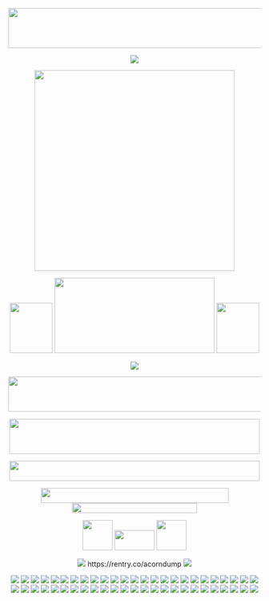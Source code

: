 <p align="center">
  <img width="650" height="80" src="https://github.com/acornious/acornfries/assets/153128752/ff191355-b3bb-4f3c-aeb5-abad5692710a">
</p>

<p align="center">
<img src="https://github.com/acornious/acornfries/assets/153128752/e7331d8b-2e5c-494c-8fd0-a323b3c4c42b">
</p>


<p align="center">
<img width="400" height="400" src="https://github.com/acornious/acornfries/assets/153128752/b781e53e-e7f0-48db-8870-45eaa1241c4f">
</p>

<p align="center">
  <img width="85" height="100" src="https://i.pinimg.com/originals/f1/0d/cc/f10dccfc82f6f3aa7388b2177729bee7.gif"> <img width="320" height="150" src="https://github.com/acornious/acornious/assets/153128752/dc2efb5b-a9fc-47f5-a713-48ed4694657b">  <img width="85" height="100" src="https://iili.io/JWCb3Zl.gif">
</p>

<p align="center">
<img src="https://github.com/acornious/acornfries/assets/153128752/e7331d8b-2e5c-494c-8fd0-a323b3c4c42b">
</p>

<p align="center">
<img width="550" height="70" src="https://github.com/acornious/acornfries/assets/153128752/19f685e5-2f22-48bd-9ba9-db6eaf5d0127">
</p>

<p align="center">
<img width="500" height="70" src="https://github.com/acornious/acornfries/assets/153128752/95b3ca47-41a3-4c00-9476-219cebf570e5">
</p>

<p align="center">
<img width="500" height="40" src="https://github.com/acornious/acornious/assets/153128752/5cb1ff8b-3668-4053-acdc-0ff87647eba3">
</p>
<p align="center">
<img width="375" height="30" src="https://github.com/acornious/acornious/assets/153128752/4e5bcdf8-5a7c-40f1-a9e5-a7f8b167f3b2"> <img width="250" height="20" src="https://github.com/acornious/acornious/assets/153128752/f57b7dea-ff69-46b2-b402-dad83c931163">
</p>

<p align="center">
<img width="60" height="60" src="https://github.com/acornious/acornious/assets/153128752/4172b253-d7c2-4c9c-9f2f-5fea0368d238"> <img width="80" height="40" src="https://github.com/acornious/acornious/assets/153128752/7a2601a7-7e6d-47a5-8dc3-3df79a880fa7"> <img width="60" height="60" src="https://github.com/acornious/acornious/assets/153128752/4172b253-d7c2-4c9c-9f2f-5fea0368d238">
</p>

<p align="center">
<img src="https://github.com/acornious/acornious/assets/153128752/42e4c213-5aa4-499f-8cd2-bcb7c2dc10e0"> https://rentry.co/acorndump <img src="https://github.com/acornious/acornious/assets/153128752/42e4c213-5aa4-499f-8cd2-bcb7c2dc10e0">
</p>
<p align="center">
<img src="https://github.com/acornious/acornfries/assets/153128752/a084ae47-7fc1-4bd2-a96a-bf9ff926bd8d"> <img src="https://github.com/acornious/acornfries/assets/153128752/5f4b2676-3754-417f-9f59-6a9e18ac1a97"> <img src="https://github.com/acornious/acornfries/assets/153128752/ab871395-0c03-4380-aec3-bc8672590433"> <img src="https://github.com/acornious/acornfries/assets/153128752/f2386e18-5ef5-4795-8f5b-679c6c605fd9"> <img src="https://github.com/acornious/acornfries/assets/153128752/7b79a7ce-ac50-412f-b0e2-c594e2bb8f9f"> <img src="https://github.com/acornious/acornfries/assets/153128752/82c0d2c9-3eda-4af4-a7ff-aa6517802698"> <img src="https://github.com/acornious/acornfries/assets/153128752/c8095993-2960-4fb4-a040-eec9bcf17f69"> <img src="https://github.com/acornious/acornfries/assets/153128752/ae56c9f6-acf8-4963-b08e-838c129b0d06"> <img src="https://github.com/acornious/acornfries/assets/153128752/0675559e-c582-4370-b8d5-61ce4a3710e6"> <img src="https://github.com/acornious/acornfries/assets/153128752/f19668ed-8ba6-4c4b-9bb5-5f82769ccd07"> <img src="https://github.com/acornious/acornfries/assets/153128752/6d0f5029-139c-42c7-a1bf-e2580fe9da41"> <img src="https://github.com/acornious/acornfries/assets/153128752/ab871395-0c03-4380-aec3-bc8672590433"> <img src="https://github.com/acornious/acornfries/assets/153128752/d47c24ac-fe52-42dd-b415-7213be80fdf7"> <img src="https://github.com/acornious/acornfries/assets/153128752/163bb6d2-ab8c-431a-b540-2c899d46a7ab"> <img src="https://github.com/acornious/acornfries/assets/153128752/7fb4a93a-e077-4e5d-a71e-2da41963d855"> <img src="https://github.com/acornious/acornfries/assets/153128752/6d62b5eb-38aa-43bf-8201-9041bb130fec"> <img src="https://github.com/acornious/acornfries/assets/153128752/6aa3a75a-07ca-4cd4-bf24-aae2b14253a3"> <img src="https://github.com/acornious/acornfries/assets/153128752/d810672d-66ee-4833-b6b3-fb73a995486e"> <img src="https://github.com/acornious/acornfries/assets/153128752/a2c146df-89b9-472d-a12d-d8500b9aef5b"> <img src="https://github.com/acornious/acornfries/assets/153128752/2808650d-5fe4-450a-a692-baba1df20e3f"> <img src="https://github.com/acornious/acornfries/assets/153128752/372c02a4-2ceb-482d-9d89-9e57b5e5f232"> <img src="https://github.com/acornious/acornfries/assets/153128752/25d246fd-5d07-4066-9cd4-cc1a31e9e0b9"> <img src="https://github.com/acornious/acornfries/assets/153128752/56e12558-bbfc-4642-85ff-524c939b891f"> <img src="https://github.com/acornious/acornfries/assets/153128752/67e39cef-de8d-41d1-85e5-15617eb6d58a"> <img src="https://github.com/acornious/acornfries/assets/153128752/427eb8f1-da68-4408-bbef-7d55ed86817a"> <img src="https://github.com/acornious/acornfries/assets/153128752/a084ae47-7fc1-4bd2-a96a-bf9ff926bd8d"> <img src="https://github.com/acornious/acornfries/assets/153128752/5f4b2676-3754-417f-9f59-6a9e18ac1a97"> <img src="https://github.com/acornious/acornfries/assets/153128752/ab871395-0c03-4380-aec3-bc8672590433"> <img src="https://github.com/acornious/acornfries/assets/153128752/f2386e18-5ef5-4795-8f5b-679c6c605fd9"> <img src="https://github.com/acornious/acornfries/assets/153128752/7b79a7ce-ac50-412f-b0e2-c594e2bb8f9f"> <img src="https://github.com/acornious/acornfries/assets/153128752/82c0d2c9-3eda-4af4-a7ff-aa6517802698"> <img src="https://github.com/acornious/acornfries/assets/153128752/c8095993-2960-4fb4-a040-eec9bcf17f69"> <img src="https://github.com/acornious/acornfries/assets/153128752/ae56c9f6-acf8-4963-b08e-838c129b0d06"> <img src="https://github.com/acornious/acornfries/assets/153128752/0675559e-c582-4370-b8d5-61ce4a3710e6"> <img src="https://github.com/acornious/acornfries/assets/153128752/f19668ed-8ba6-4c4b-9bb5-5f82769ccd07"> <img src="https://github.com/acornious/acornfries/assets/153128752/6d0f5029-139c-42c7-a1bf-e2580fe9da41"> <img src="https://github.com/acornious/acornfries/assets/153128752/ab871395-0c03-4380-aec3-bc8672590433"> <img src="https://github.com/acornious/acornfries/assets/153128752/d47c24ac-fe52-42dd-b415-7213be80fdf7"> <img src="https://github.com/acornious/acornfries/assets/153128752/163bb6d2-ab8c-431a-b540-2c899d46a7ab"> <img src="https://github.com/acornious/acornfries/assets/153128752/7fb4a93a-e077-4e5d-a71e-2da41963d855"> <img src="https://github.com/acornious/acornfries/assets/153128752/6d62b5eb-38aa-43bf-8201-9041bb130fec"> <img src="https://github.com/acornious/acornfries/assets/153128752/6aa3a75a-07ca-4cd4-bf24-aae2b14253a3"> <img src="https://github.com/acornious/acornfries/assets/153128752/d810672d-66ee-4833-b6b3-fb73a995486e"> <img src="https://github.com/acornious/acornfries/assets/153128752/a2c146df-89b9-472d-a12d-d8500b9aef5b"> <img src="https://github.com/acornious/acornfries/assets/153128752/2808650d-5fe4-450a-a692-baba1df20e3f"> <img src="https://github.com/acornious/acornfries/assets/153128752/372c02a4-2ceb-482d-9d89-9e57b5e5f232"> <img src="https://github.com/acornious/acornfries/assets/153128752/25d246fd-5d07-4066-9cd4-cc1a31e9e0b9"> <img src="https://github.com/acornious/acornfries/assets/153128752/56e12558-bbfc-4642-85ff-524c939b891f"> <img src="https://github.com/acornious/acornfries/assets/153128752/67e39cef-de8d-41d1-85e5-15617eb6d58a"> <img src="https://github.com/acornious/acornfries/assets/153128752/427eb8f1-da68-4408-bbef-7d55ed86817a">
</p>
